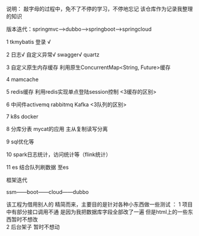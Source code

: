 说明：
    敲字母的过程中，免不了不停的学习，不停地忘记 该仓库作为记录我整理的知识

版本迭代：springmvc——>dubbo——>springboot——>springcloud


1  tkmybatis 登录 √

2  日志√ 自定义异常√ swagger√  quartz  

3  自定义原生内存缓存 利用原生ConcurrentMap<String, Future<User>>缓存
  
4  mamcache

5  redis缓存  利用redis实现单点登陆session控制                            <3缓存的区别>

6  中间件activemq  rabbitmq  Kafka                                        <3队列的区别>

7  k8s docker

8  分库分表 mycat的应用  主从复制读写分离

9  sql优化等

10 spark日志统计，访问统计等（flink统计）

11 es 结合队列刷数据 至es

框架迭代

ssm——boot——cloud——dubbo





该工程为借用别人的 精简而来，主要目的是针对各种小东西做一些测试 ：
1 项目中有部分接口调用不通  是因为我把数据库字段全部改了一遍 但是html上的一些东西暂时不想改  
2 后台架子 暂时不想动

